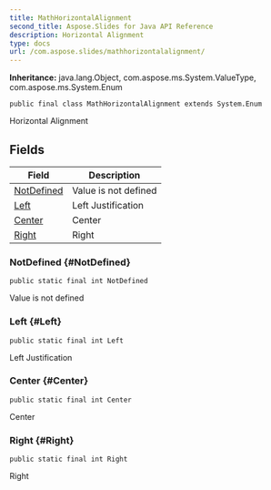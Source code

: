 ```yaml
---
title: MathHorizontalAlignment
second_title: Aspose.Slides for Java API Reference
description: Horizontal Alignment
type: docs
url: /com.aspose.slides/mathhorizontalalignment/
---
```

**Inheritance:**
java.lang.Object, com.aspose.ms.System.ValueType, com.aspose.ms.System.Enum
```
public final class MathHorizontalAlignment extends System.Enum
```

Horizontal Alignment
## Fields

| Field | Description |
| --- | --- |
| [NotDefined](#NotDefined) | Value is not defined |
| [Left](#Left) | Left Justification |
| [Center](#Center) | Center |
| [Right](#Right) | Right |
### NotDefined {#NotDefined}
```
public static final int NotDefined
```


Value is not defined

### Left {#Left}
```
public static final int Left
```


Left Justification

### Center {#Center}
```
public static final int Center
```


Center

### Right {#Right}
```
public static final int Right
```


Right

